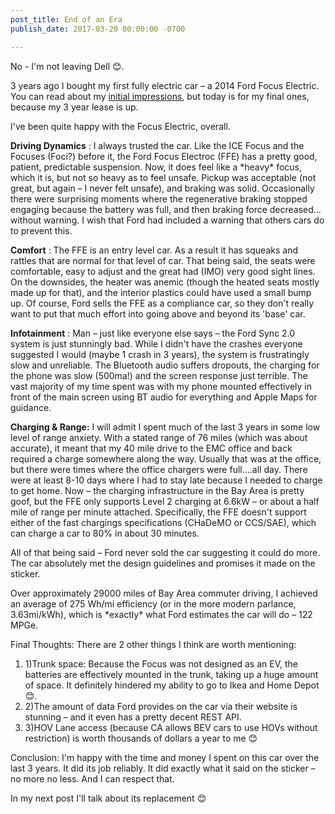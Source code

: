 ```yaml
---
post_title: End of an Era
publish_date: 2017-03-20 00:00:00 -0700

---
```


No - I'm not leaving Dell 😊.

3 years ago I bought my first fully electric car – a 2014 Ford Focus Electric.  You can read about my [initial impressions](http://exaforge.com/blog/2014/07/03/buying-an-electric-car-part-2-first-commutes.html), but today is for my final ones, because my 3 year lease is up.

I've been quite happy with the Focus Electric, overall.

**Driving Dynamics** : I always trusted the car.  Like the ICE Focus and the Focuses (Foci?) before it, the Ford Focus Electroc (FFE) has a pretty good, patient, predictable suspension.  Now, it does feel like a \*heavy\* focus, which it is, but not so heavy as to feel unsafe.  Pickup was acceptable (not great, but again – I never felt unsafe), and braking was solid.   Occasionally there were surprising moments where the regenerative braking stopped engaging because the battery was full, and then braking force decreased…without warning.  I wish that Ford had included a warning that others cars do to prevent this.

**Comfort** : The FFE is an entry level car.  As a result it has squeaks and rattles that are normal for that level of car.  That being said, the seats were comfortable, easy to adjust and the great had (IMO) very good sight lines.  On the downsides, the heater was anemic (though the heated seats mostly made up for that), and the interior plastics could have used a small bump up.   Of course, Ford sells the FFE as a compliance car, so they don't really want to put that much effort into going above and beyond its 'base' car.

**Infotainment** : Man – just like everyone else says – the Ford Sync 2.0 system is just stunningly bad.  While I didn't have the crashes everyone suggested I would (maybe 1 crash in 3 years), the system is frustratingly slow and unreliable.  The Bluetooth audio suffers dropouts, the charging for the phone was slow (500ma!) and the screen response just terrible.  The vast majority of my time spent was with my phone mounted effectively in front of the main screen using BT audio for everything and Apple Maps for guidance.

**Charging & Range:** I will admit I spent much of the last 3 years in some low level of range anxiety.  With a stated range of 76 miles (which was about accurate), it meant that my 40 mile drive to the EMC office and back required a charge somewhere along the way.  Usually that was at the office, but there were times where the office chargers were full….all day.  There were at least 8-10 days where I had to stay late because I needed to charge to get home.  Now – the charging infrastructure in the Bay Area is pretty goof, but the FFE only supports Level 2 charging at 6.6kW – or about a half mile of range per minute attached.  Specifically, the FFE doesn't support either of the fast chargings specifications (CHaDeMO or CCS/SAE), which can charge a car to 80% in about 30 minutes.

All of that being said – Ford never sold the car suggesting it could do more.  The car absolutely met the design guidelines and promises it made on the sticker.

Over approximately 29000 miles of Bay Area commuter driving, I achieved an average of 275 Wh/mi efficiency (or in the more modern parlance, 3.63mi/kWh), which is \*exactly\* what Ford estimates the car will do – 122 MPGe.

Final Thoughts: There are 2 other things I think are worth mentioning:

1. 1)Trunk space:  Because the Focus was not designed as an EV, the batteries are effectively mounted in the trunk, taking up a huge amount of space.  It definitely hindered my ability to go to Ikea and Home Depot 😊.
2. 2)The amount of data Ford provides on the car via their website is stunning – and it even has a pretty decent REST API.
3. 3)HOV Lane access (because CA allows BEV cars to use HOVs without restriction) is worth thousands of dollars a year to me 😊

Conclusion: I'm happy with the time and money I spent on this car over the last 3 years.  It did its job reliably.  It did exactly what it said on the sticker – no more no less.  And I can respect that.

In my next post I'll talk about its replacement 😊